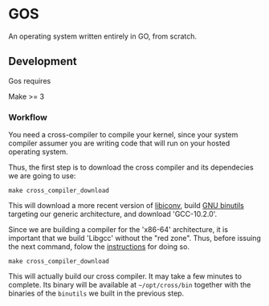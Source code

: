 # GOS
An operating system written entirely in GO, from scratch.

## Development

Gos requires

Make >= 3

### Workflow

You need a cross-compiler to compile your kernel, since your system compiler 
assumer you are writing code that will run on your hosted operating system.

Thus, the first step is to download the cross compiler and its dependecies
we are going to use:


```shell
make cross_compiler_download
```

This will download a more recent version of [libiconv](https://www.gnu.org/software/libiconv/),
build [GNU binutils](https://wiki.osdev.org/Binutils) targeting our
generic architecture, and download 'GCC-10.2.0'.

Since we are building a compiler for the 'x86-64' architecture, it is important
that we build 'Libgcc' without the "red zone". Thus, before issuing the next
command, folow the [instructions](https://wiki.osdev.org/Libgcc_without_red_zone)
for doing so.

```shell
make cross_compiler_download
```

This will actually build our cross compiler. It may take a few minutes to 
complete. Its binary will be available at `~/opt/cross/bin` together with 
the binaries of the `binutils` we built in the previous step.

